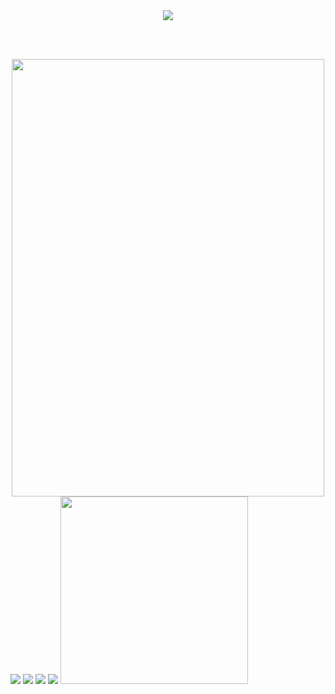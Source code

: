 <div align="center"><img src="https://upload.wikimedia.org/wikipedia/commons/thumb/a/a9/Avatar_The_Last_Airbender_logo.svg/250px-Avatar_The_Last_Airbender_logo.svg.png"></div>

<br> </br>

<div align="center"><img src="https://i.pinimg.com/564x/06/8c/39/068c3915ca0811dfbb507d9f3dda7278.jpg" width="500" height="700"></div>


<img src="https://imgs.search.brave.com/QPAfMqTBH6dQXYOg0RW3JbKBp4O_L0J9AMymx3XswGw/rs:fit:500:500:1/g:ce/aHR0cHM6Ly9pLnJl/ZGQuaXQveW41OGM0/d2dkdHV6LmdpZg.gif">
<img src="https://images.wikidexcdn.net/mwuploads/wikidex/thumb/9/95/latest/20160817212623/Charizard.png/300px-Charizard.png">

<img src="https://images.wikidexcdn.net/mwuploads/wikidex/thumb/b/be/latest/20160309230456/Venusaur.png/300px-Venusaur.png">

<img src="https://images.wikidexcdn.net/mwuploads/wikidex/thumb/0/0b/latest/20160904204605/Snorlax.png/300px-Snorlax.png">

<img src="https://images.wikidexcdn.net/mwuploads/wikidex/e/e8/latest/20200428204044/Mega-Gardevoir.png" width="300" height="300">


